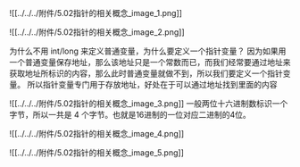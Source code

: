 
![[../../../附件/5.02指针的相关概念_image_1.png]]


![[../../../附件/5.02指针的相关概念_image_2.png]]

为什么不用 int/long 来定义普通变量，为什么要定义一个指针变量？
因为如果用一个普通变量保存地址，那么该地址只是一个常数而已，而我们经常要通过地址来获取地址所标识的内容，那么此时普通变量就做不到，所以我们要定义一个指针变量。
所以指针变量专门用于存放地址，好处在于可以通过地址找到里面的内容

![[../../../附件/5.02指针的相关概念_image_3.png]]
一般两位十六进制数标识一个字节，所以一共是 4 个字节。也就是16进制的一位对应二进制的4位。

![[../../../附件/5.02指针的相关概念_image_4.png]]

![[../../../附件/5.02指针的相关概念_image_5.png]]



















